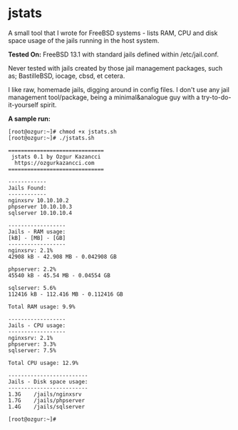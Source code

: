 # jstats
A small tool that I wrote for FreeBSD systems - lists RAM, CPU and disk space usage of the jails running in the host system.

**Tested On:** FreeBSD 13.1 with standard jails defined within /etc/jail.conf.

Never tested with jails created by those jail management packages, such as; BastilleBSD, iocage, cbsd, et cetera.

I like raw, homemade jails, digging around in config files. I don't use any jail management tool/package, being a minimal&analogue guy with a try-to-do-it-yourself spirit.

**A sample run:**

```console
[root@ozgur:~]# chmod +x jstats.sh
[root@ozgur:~]# ./jstats.sh

==============================
 jstats 0.1 by Ozgur Kazancci
  https://ozgurkazancci.com
==============================

------------
Jails Found:
------------
nginxsrv 10.10.10.2
phpserver 10.10.10.3
sqlserver 10.10.10.4

------------------
Jails - RAM usage:
[kB] - [MB] - [GB]
------------------
nginxsrv: 2.1%
42908 kB - 42.908 MB - 0.042908 GB

phpserver: 2.2%
45540 kB - 45.54 MB - 0.04554 GB

sqlserver: 5.6%
112416 kB - 112.416 MB - 0.112416 GB

Total RAM usage: 9.9%

------------------
Jails - CPU usage:
------------------
nginxsrv: 2.1%
phpserver: 3.3%
sqlserver: 7.5%

Total CPU usage: 12.9%

-------------------------
Jails - Disk space usage:
-------------------------
1.3G    /jails/nginxsrv
1.7G    /jails/phpserver
1.4G    /jails/sqlserver

[root@ozgur:~]# 
```
